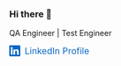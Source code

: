 ### Hi there 👋

QA Engineer | Test Engineer

<a target="_blank" href="https://www.linkedin.com/in/artur-reiner/" style="display: inline-flex; align-items: center; text-decoration: none; color: #0A66C2; font-size: 16px;">
  <!-- LinkedIn Icon SVG -->
  <svg xmlns="http://www.w3.org/2000/svg" width="20" height="20" fill="currentColor" viewBox="0 0 24 24" style="margin-right: 8px;">
    <path d="M20.451 20.451h-3.754v-5.569c0-1.327-.027-3.037-1.85-3.037-1.853 0-2.137 1.446-2.137 2.938v5.668h-3.754v-11.49h3.604v1.569h.051c.502-.953 1.73-1.954 3.564-1.954 3.809 0 4.511 2.507 4.511 5.766v6.109zM5.337 8.433c-1.212 0-2.193-.982-2.193-2.193 0-1.212.981-2.193 2.193-2.193s2.193.981 2.193 2.193c0 1.211-.981 2.193-2.193 2.193zm1.877 12.018h-3.754v-11.49h3.754v11.49zM22.225 0h-20.451c-.976 0-1.774.798-1.774 1.774v20.451c0 .976.798 1.774 1.774 1.774h20.451c.976 0 1.774-.798 1.774-1.774v-20.451c0-.976-.798-1.774-1.774-1.774z"/>
  </svg>
  LinkedIn Profile
</a>


<!--
**artreiner88/artreiner88** is a ✨ _special_ ✨ repository because its `README.md` (this file) appears on your GitHub profile.

Here are some ideas to get you started:

- 🔭 I’m currently working on ...
- 🌱 I’m currently learning ...
- 👯 I’m looking to collaborate on ...
- 🤔 I’m looking for help with ...
- 💬 Ask me about ...
- 📫 How to reach me: ...
- 😄 Pronouns: ...
- ⚡ Fun fact: ...
-->
